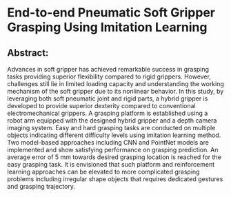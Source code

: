 # End-to-end Pneumatic Soft Gripper Grasping Using Imitation Learning

## Abstract:
Advances in soft gripper has achieved remarkable success in grasping tasks providing superior flexibility compared to rigid grippers. However, challenges still lie in limited loading capacity and understanding the working mechanism of the soft gripper due to its nonlinear behavior. In this study, by leveraging both soft pneumatic joint and rigid parts, a hybrid gripper is developed to provide superior dexterity compared to conventional electromechanical grippers. A grasping platform is established using a robot arm equipped with the designed hybrid gripper and a depth camera imaging system. Easy and hard grasping tasks are conducted on multiple objects indicating different difficulty levels using imitation learning method. Two model-based approaches including CNN and PointNet models are implemented and show satisfying performance on grasping prediction. An average error of 5 mm towards desired grasping location is reached for the easy grasping task. It is envisioned that such platform and reinforcement learning approaches can be elevated to more complicated grasping problems including irregular shape objects that requires dedicated gestures and grasping trajectory.  

